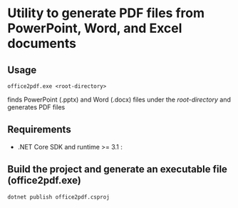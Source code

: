 # Utility to generate PDF files from PowerPoint, Word, and Excel documents

## Usage
```
office2pdf.exe <root-directory>
```

finds PowerPoint (.pptx) and Word (.docx) files under the _root-directory_ and generates PDF files

## Requirements
- .NET Core SDK and runtime >= 3.1 : 

## Build the project and generate an executable file (office2pdf.exe)
```
dotnet publish office2pdf.csproj
```